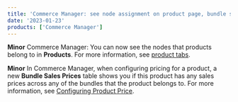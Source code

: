```yaml
---
title: 'Commerce Manager: see node assignment on product page, bundle sales pricing extended'
date: '2023-01-23'
products: ['Commerce Manager']
---
```

**Minor**
Commerce Manager: You can now see the nodes that products belong to in **Products**. For more information, see [product tabs](/docs/pxm/products/pxm-product-configuration).

**Minor**
In Commerce Manager, when configuring pricing for a product, a new **Bundle Sales Prices** table shows you if this product has any sales prices across any of the bundles that the product belongs to. For more information, see [Configuring Product Price](/docs/pxm/products/pxm-product-configuration#step-4-configuring-product-price).
